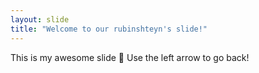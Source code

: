 ```yaml
---
layout: slide
title: "Welcome to our rubinshteyn's slide!"
---
```

This is my awesome slide 🎉
Use the left arrow to go back!
